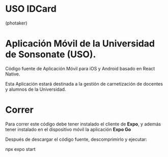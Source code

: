 # USO IDCard 
(photaker)

# Aplicación Móvil de la Universidad de Sonsonate (USO).

Código fuente de Aplicación Móvil para iOS y Android basado en React Native.

Esta Aplicación estará destinada a la gestión de carnetización de docentes y alumnos de la Universidad.

# Correr

Para correr este código debe tener instalado el cliente de <strong>Expo</strong>, y además tener instalado en el dispositivo móvil la aplicación <strong>Expo Go</strong>


Después de descargar el código fuente, descomprimirlo y ejecutar:

npx expo start

